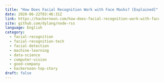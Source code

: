 ```yaml
---
title: "How Does Facial Recognition Work with Face Masks? [Explained]"
date: 2020-06-22T03:46:31Z
link: https://hackernoon.com/how-does-facial-recognition-work-with-face-masks-explained-cc2u3yj2?source=rss&utm_medium=RSS&utm_source=news.12bit.vn
site: github.com/dylang/node-rss
language: English
category:
  - facial-recognition
  - facial-recognition-tech
  - facial-detection
  - machine-learning
  - data-science
  - computer-vision
  - good-company
  - hackernoon-top-story
draft: false
---
```

